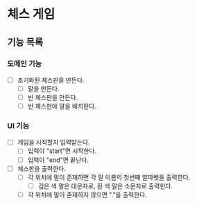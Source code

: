 # 체스 게임

## 기능 목록

### 도메인 기능
- [ ] 초기화된 체스판을 만든다.
    - [ ] 말을 만든다.
    - [ ] 빈 체스판을 만든다.
    - [ ] 빈 체스판에 말을 배치한다.

### UI 기능
- [ ] 게임을 시작할지 입력받는다.
  - [ ] 입력이 "start"면 시작한다.
  - [ ] 입력이 "end"면 끝난다.
- [ ] 체스판을 출력한다.
    - [ ] 각 위치에 말이 존재하면 각 말 이름의 첫번째 알파벳을 출력한다.
        - [ ] 검은 색 말은 대문자로, 흰 색 말은 소문자로 출력한다.
    - [ ] 각 위치에 말이 존재하지 않으면 "."을 출력한다.
